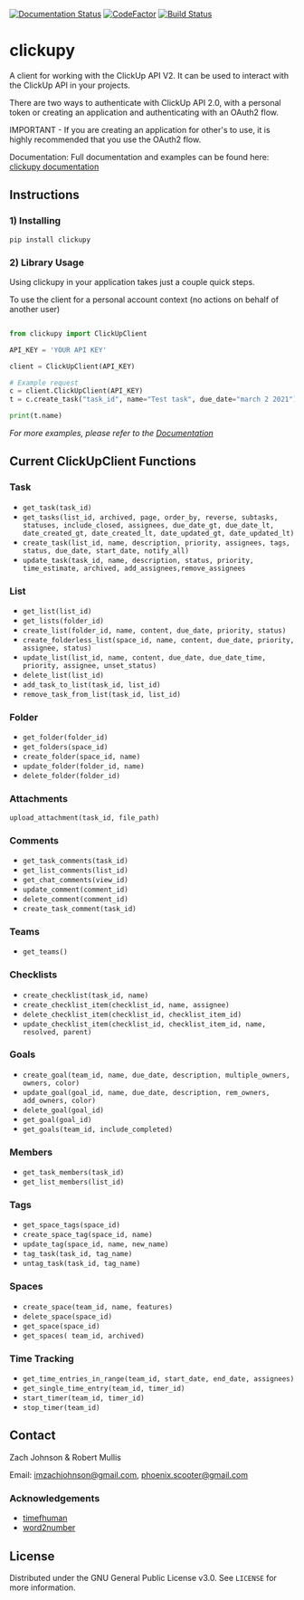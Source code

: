 [![Documentation Status](https://readthedocs.org/projects/clickupy/badge/?version=latest)](https://clickupy.readthedocs.io/en/latest/?badge=latest)
[![CodeFactor](https://www.codefactor.io/repository/github/imzachjohnson/clickupy/badge)](https://www.codefactor.io/repository/github/imzachjohnson/clickupy)
[![Build Status](https://app.travis-ci.com/Imzachjohnson/clickupy.svg?branch=main)](https://app.travis-ci.com/Imzachjohnson/clickupy)

# clickupy

A client for working with the ClickUp API V2. It can be used to interact with the ClickUp API in your projects.

There are two ways to authenticate with ClickUp API 2.0, with a personal token or creating an application and authenticating with an OAuth2 flow.

IMPORTANT - If you are creating an application for other's to use, it is highly recommended that you use the OAuth2 flow.

Documentation: Full documentation and examples can be found here: [clickupy documentation](https://clickupy.readthedocs.io/en/latest/)

## Instructions

### 1) Installing

`pip install clickupy`

### 2) Library Usage

Using clickupy in your application takes just a couple quick steps.

To use the client for a personal account context (no actions on behalf of another user)

```python

from clickupy import ClickUpClient

API_KEY = 'YOUR API KEY'

client = ClickUpClient(API_KEY)

# Example request
c = client.ClickUpClient(API_KEY)
t = c.create_task("task_id", name="Test task", due_date="march 2 2021")

print(t.name)

```

_For more examples, please refer to the [Documentation](https://clickupy.readthedocs.io/en/latest/)_

## Current ClickUpClient Functions

### Task

- `get_task(task_id)`
- `get_tasks(list_id, archived, page, order_by, reverse, subtasks, statuses, include_closed, assignees, due_date_gt, due_date_lt, date_created_gt, date_created_lt, date_updated_gt, date_updated_lt)`
- `create_task(list_id, name, description, priority, assignees, tags, status, due_date, start_date, notify_all)`
- `update_task(task_id, name, description, status, priority, time_estimate, archived, add_assignees,remove_assignees`

### List

- `get_list(list_id)`
- `get_lists(folder_id)`
- `create_list(folder_id, name, content, due_date, priority, status)`
- `create_folderless_list(space_id, name, content, due_date, priority, assignee, status)`
- `update_list(list_id, name, content, due_date, due_date_time, priority, assignee, unset_status)`
- `delete_list(list_id)`
- `add_task_to_list(task_id, list_id)`
- `remove_task_from_list(task_id, list_id)`

### Folder

- `get_folder(folder_id)`
- `get_folders(space_id)`
- `create_folder(space_id, name)`
- `update_folder(folder_id, name)`
- `delete_folder(folder_id)`

### Attachments

`upload_attachment(task_id, file_path)`

### Comments

- `get_task_comments(task_id)`
- `get_list_comments(list_id)`
- `get_chat_comments(view_id)`
- `update_comment(comment_id)`
- `delete_comment(comment_id)`
- `create_task_comment(task_id)`

### Teams

- `get_teams()`

### Checklists

- `create_checklist(task_id, name)`
- `create_checklist_item(checklist_id, name, assignee)`
- `delete_checklist_item(checklist_id, checklist_item_id)`
- `update_checklist_item(checklist_id, checklist_item_id, name, resolved, parent)`

### Goals

- `create_goal(team_id, name, due_date, description, multiple_owners, owners, color)`
- `update_goal(goal_id, name, due_date, description, rem_owners, add_owners, color)`
- `delete_goal(goal_id)`
- `get_goal(goal_id)`
- `get_goals(team_id, include_completed)`

### Members

- `get_task_members(task_id)`
- `get_list_members(list_id)`

### Tags

- `get_space_tags(space_id)`
- `create_space_tag(space_id, name)`
- `update_tag(space_id, name, new_name)`
- `tag_task(task_id, tag_name)`
- `untag_task(task_id, tag_name)`

### Spaces

- `create_space(team_id, name, features)`
- `delete_space(space_id)`
- `get_space(space_id)`
- `get_spaces( team_id, archived)`

### Time Tracking

- `get_time_entries_in_range(team_id, start_date, end_date, assignees)`
- `get_single_time_entry(team_id, timer_id)`
- `start_timer(team_id, timer_id)`
- `stop_timer(team_id)`

## Contact

Zach Johnson & Robert Mullis

Email: imzachjohnson@gmail.com, phoenix.scooter@gmail.com

### Acknowledgements

- [timefhuman](https://github.com/alvinwan/timefhuman)
- [word2number](https://github.com/akshaynagpal/w2n)

## License

Distributed under the GNU General Public License v3.0. See `LICENSE` for more information.
